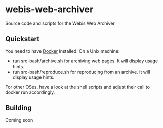 webis-web-archiver
==================
Source code and scripts for the Webis Web Archiver

Quickstart
----------
You need to have [Docker](https://www.docker.com/) installed. On a Unix machine:
  - run src-bash/archive.sh for archiving web pages. It will display usage hints.
  - run src-bash/reproduce.sh for reproducing from an archive. It will display usage hints.
  
For other OSes, have a look at the shell scripts and adjust their call to docker run accordingly.

Building
--------
Coming soon
